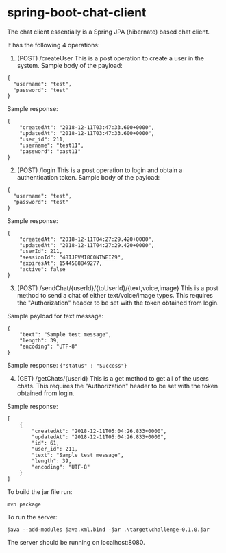 # spring-boot-chat-client

The chat client essentially is a Spring JPA (hibernate) based chat client.

It has the following 4 operations:

1) (POST) /createUser
This is a post operation to create a user in the system. Sample body of the payload:
```
{
  "username": "test",
  "password": "test"
}
```
Sample response:
```
{
    "createdAt": "2018-12-11T03:47:33.600+0000",
    "updatedAt": "2018-12-11T03:47:33.600+0000",
    "user_id": 211,
    "username": "test11",
    "password": "past11"
}
```

2) (POST) /login
This is a post operation to login and obtain a authentication token. Sample body of the payload:
```
{
  "username": "test",
  "password": "test"
}
```

Sample response:
```
{
    "createdAt": "2018-12-11T04:27:29.420+0000",
    "updatedAt": "2018-12-11T04:27:29.420+0000",
    "userId": 211,
    "sessionId": "48IJPVMI8C0NTWEIZ9",
    "expiresAt": 1544588849277,
    "active": false
}
```

3) (POST) /sendChat/{userId}/{toUserId}/{text,voice,image}
This is a post method to send a chat of either text/voice/image types. 
This requires the "Authorization" header to be set with the token obtained from login.

Sample payload for text message:
```
{
	"text": "Sample test message",
	"length": 39,
	"encoding": "UTF-8"
}
```

Sample response: 
```{"status" : "Success"}```

4) (GET) /getChats/{userId}
This is a get method to get all of the users chats. 
This requires the "Authorization" header to be set with the token obtained from login.

Sample response:
```
[
    {
        "createdAt": "2018-12-11T05:04:26.833+0000",
        "updatedAt": "2018-12-11T05:04:26.833+0000",
        "id": 61,
        "user_id": 211,
        "text": "Sample test message",
        "length": 39,
        "encoding": "UTF-8"
    }
]
```
To build the jar file run:

```mvn package```

To run the server:

```java --add-modules java.xml.bind -jar .\target\challenge-0.1.0.jar```

The server should be running on localhost:8080. 

